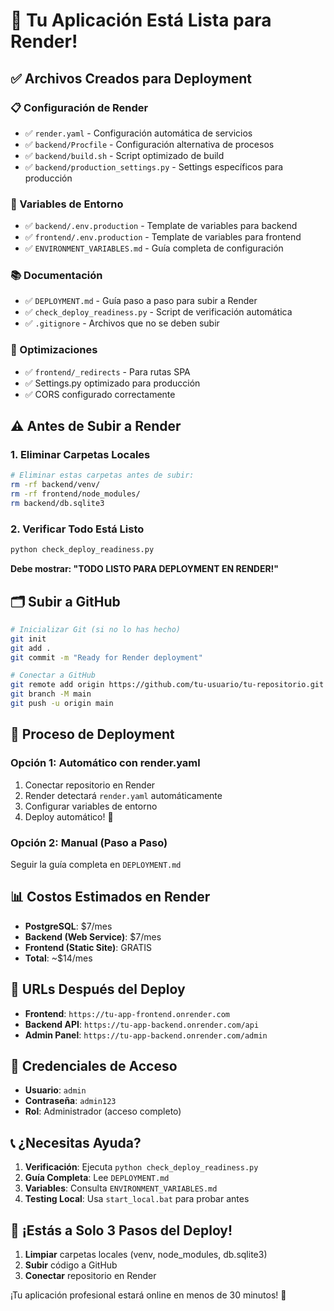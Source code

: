 # 🚀 Tu Aplicación Está Lista para Render!

## ✅ Archivos Creados para Deployment

### 📋 Configuración de Render
- ✅ `render.yaml` - Configuración automática de servicios
- ✅ `backend/Procfile` - Configuración alternativa de procesos
- ✅ `backend/build.sh` - Script optimizado de build
- ✅ `backend/production_settings.py` - Settings específicos para producción

### 🔐 Variables de Entorno
- ✅ `backend/.env.production` - Template de variables para backend
- ✅ `frontend/.env.production` - Template de variables para frontend
- ✅ `ENVIRONMENT_VARIABLES.md` - Guía completa de configuración

### 📚 Documentación
- ✅ `DEPLOYMENT.md` - Guía paso a paso para subir a Render
- ✅ `check_deploy_readiness.py` - Script de verificación automática
- ✅ `.gitignore` - Archivos que no se deben subir

### 🎯 Optimizaciones
- ✅ `frontend/_redirects` - Para rutas SPA
- ✅ Settings.py optimizado para producción
- ✅ CORS configurado correctamente

## ⚠️ Antes de Subir a Render

### 1. Eliminar Carpetas Locales
```bash
# Eliminar estas carpetas antes de subir:
rm -rf backend/venv/
rm -rf frontend/node_modules/
rm backend/db.sqlite3
```

### 2. Verificar Todo Está Listo
```bash
python check_deploy_readiness.py
```
**Debe mostrar: "TODO LISTO PARA DEPLOYMENT EN RENDER!"**

## 🗂️ Subir a GitHub

```bash
# Inicializar Git (si no lo has hecho)
git init
git add .
git commit -m "Ready for Render deployment"

# Conectar a GitHub
git remote add origin https://github.com/tu-usuario/tu-repositorio.git
git branch -M main
git push -u origin main
```

## 🏁 Proceso de Deployment

### Opción 1: Automático con render.yaml
1. Conectar repositorio en Render
2. Render detectará `render.yaml` automáticamente
3. Configurar variables de entorno
4. Deploy automático! 🚀

### Opción 2: Manual (Paso a Paso)
Seguir la guía completa en `DEPLOYMENT.md`

## 📊 Costos Estimados en Render

- **PostgreSQL**: $7/mes
- **Backend (Web Service)**: $7/mes
- **Frontend (Static Site)**: GRATIS
- **Total**: ~$14/mes

## 🎯 URLs Después del Deploy

- **Frontend**: `https://tu-app-frontend.onrender.com`
- **Backend API**: `https://tu-app-backend.onrender.com/api`
- **Admin Panel**: `https://tu-app-backend.onrender.com/admin`

## 🔑 Credenciales de Acceso

- **Usuario**: `admin`
- **Contraseña**: `admin123`
- **Rol**: Administrador (acceso completo)

## 📞 ¿Necesitas Ayuda?

1. **Verificación**: Ejecuta `python check_deploy_readiness.py`
2. **Guía Completa**: Lee `DEPLOYMENT.md`
3. **Variables**: Consulta `ENVIRONMENT_VARIABLES.md`
4. **Testing Local**: Usa `start_local.bat` para probar antes

## 🎉 ¡Estás a Solo 3 Pasos del Deploy!

1. **Limpiar** carpetas locales (venv, node_modules, db.sqlite3)
2. **Subir** código a GitHub
3. **Conectar** repositorio en Render

¡Tu aplicación profesional estará online en menos de 30 minutos! 🌟